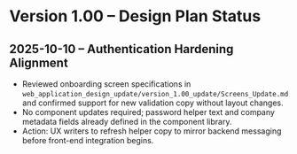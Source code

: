 # Version 1.00 – Design Plan Status

## 2025-10-10 – Authentication Hardening Alignment
- Reviewed onboarding screen specifications in `web_application_design_update/version_1.00_update/Screens_Update.md` and confirmed support for new validation copy without layout changes.
- No component updates required; password helper text and company metadata fields already defined in the component library.
- Action: UX writers to refresh helper copy to mirror backend messaging before front-end integration begins.
